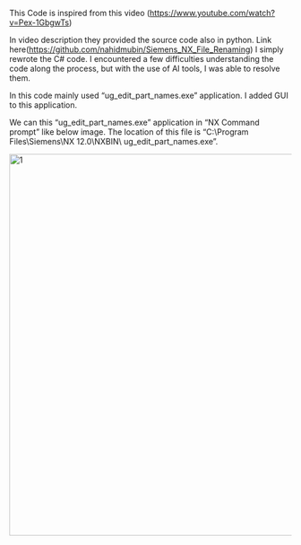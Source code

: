 This Code is inspired from this video (https://www.youtube.com/watch?v=Pex-1GbgwTs)

In video description they provided the source code also in python. Link here(https://github.com/nahidmubin/Siemens_NX_File_Renaming)
I simply rewrote the C# code. I encountered a few difficulties understanding the code along the process, but with the use of AI tools, I was able to resolve them.

In this code mainly used “ug_edit_part_names.exe” application. I added GUI to this application.

We can this “ug_edit_part_names.exe” application in “NX Command prompt” like below image. The location of this file is “C:\Program Files\Siemens\NX 12.0\NXBIN\ ug_edit_part_names.exe”.

<img width="680" alt="1" src="https://github.com/MohanDulam/Rename-the-NX-Part/assets/111222356/a9985a4f-234f-4f25-ac1c-04fde9e3d236">


